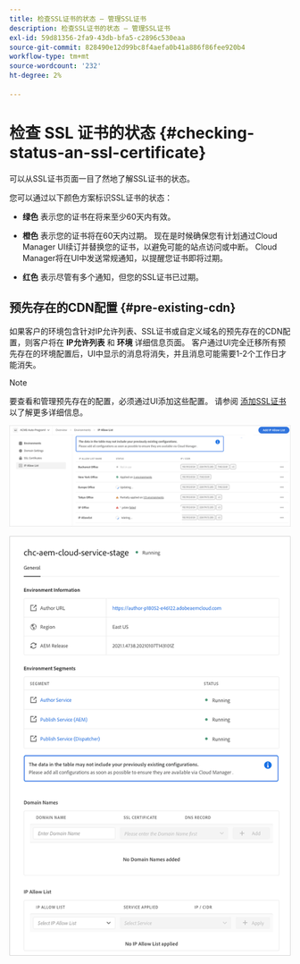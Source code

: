 ```yaml
---
title: 检查SSL证书的状态 — 管理SSL证书
description: 检查SSL证书的状态 — 管理SSL证书
exl-id: 59d81356-2fa9-43db-bfa5-c2896c530eaa
source-git-commit: 828490e12d99bc8f4aefa0b41a886f86fee920b4
workflow-type: tm+mt
source-wordcount: '232'
ht-degree: 2%

---
```


# 检查 SSL 证书的状态 {#checking-status-an-ssl-certificate}

可以从SSL证书页面一目了然地了解SSL证书的状态。

您可以通过以下颜色方案标识SSL证书的状态：

* **绿色**
表示您的证书在将来至少60天内有效。

* **橙色**
表示您的证书将在60天内过期。 现在是时候确保您有计划通过Cloud Manager UI续订并替换您的证书，以避免可能的站点访问或中断。 Cloud Manager将在UI中发送常规通知，以提醒您证书即将过期。

* **红色**
表示尽管有多个通知，但您的SSL证书已过期。

## 预先存在的CDN配置 {#pre-existing-cdn}

如果客户的环境包含针对IP允许列表、SSL证书或自定义域名的预先存在的CDN配置，则客户将在 **IP允许列表** 和 **环境** 详细信息页面。 客户通过UI完全迁移所有预先存在的环境配置后，UI中显示的消息将消失，并且消息可能需要1-2个工作日才能消失。

>[!NOTE]
>要查看和管理预先存在的配置，必须通过UI添加这些配置。 请参阅 [添加SSL证书](/help/implementing/cloud-manager/managing-ssl-certifications/add-ssl-certificate.md) 以了解更多详细信息。

![](/help/implementing/cloud-manager/assets/ip-allow-list-message1.png)

![](/help/implementing/cloud-manager/assets/ip-allow-list-message2.png)
